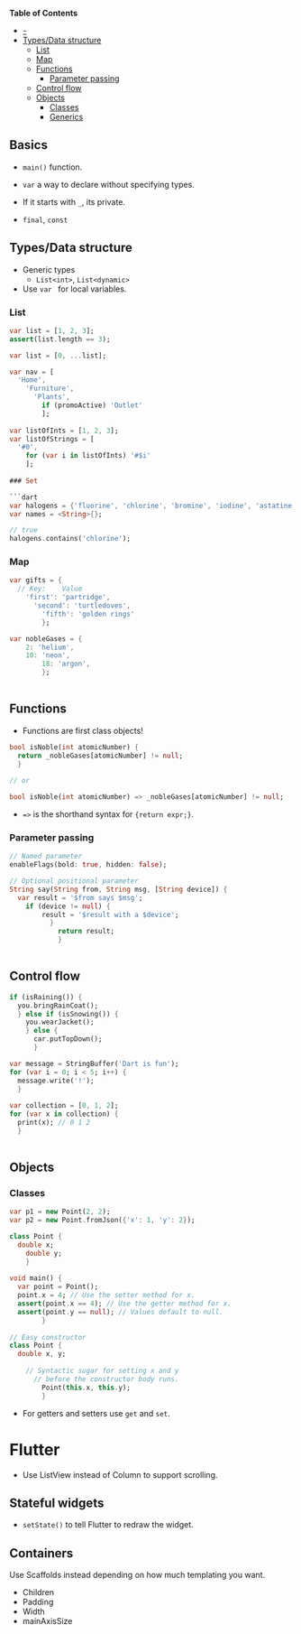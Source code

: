 <!-- markdown-toc start - Don't edit this section. Run M-x markdown-toc-refresh-toc -->
**Table of Contents**

- [-](#-)
- [Types/Data structure](#typesdata-structure)
    - [List](#list)
    - [Map](#map)
    - [Functions](#functions)
        - [Parameter passing](#parameter-passing)
    - [Control flow](#control-flow)
    - [Objects](#objects)
        - [Classes](#classes)
        - [Generics](#generics)

<!-- markdown-toc end -->

## Basics

- `main()` function.
- `var` a way to declare without specifying types.
- If it starts with `_`, its private.

- `final`, `const`

## Types/Data structure

- Generic types
  - `List<int>`, `List<dynamic>`
- Use `var ` for local variables.

### List

```dart
var list = [1, 2, 3];
assert(list.length == 3);

var list = [0, ...list];

var nav = [
  'Home',
    'Furniture',
	  'Plants',
	    if (promoActive) 'Outlet'
		];
		
var listOfInts = [1, 2, 3];
var listOfStrings = [
  '#0',
    for (var i in listOfInts) '#$i'
	];
	
### Set

```dart
var halogens = {'fluorine', 'chlorine', 'bromine', 'iodine', 'astatine'};
var names = <String>{};

// true
halogens.contains('chlorine');
```

### Map

```dart
var gifts = {
  // Key:    Value
    'first': 'partridge',
	  'second': 'turtledoves',
	    'fifth': 'golden rings'
		};

var nobleGases = {
	2: 'helium',
	10: 'neon',
		18: 'argon',
		};
			  
```

## Functions

- Functions are first class objects!

```dart
bool isNoble(int atomicNumber) {
  return _nobleGases[atomicNumber] != null;
  }
  
// or

bool isNoble(int atomicNumber) => _nobleGases[atomicNumber] != null;

```

- `=>` is the shorthand syntax for `{return expr;}`.

### Parameter passing

```dart
// Named parameter
enableFlags(bold: true, hidden: false);

// Optional positional parameter
String say(String from, String msg, [String device]) {
  var result = '$from says $msg';
    if (device != null) {
	    result = '$result with a $device';
		  }
		    return result;
			}
			
```

## Control flow

```dart
if (isRaining()) {
  you.bringRainCoat();
  } else if (isSnowing()) {
    you.wearJacket();
	} else {
	  car.putTopDown();
	  }

var message = StringBuffer('Dart is fun');
for (var i = 0; i < 5; i++) {
  message.write('!');
  }
  
var collection = [0, 1, 2];
for (var x in collection) {
  print(x); // 0 1 2
  }
  
```

## Objects

### Classes

```dart
var p1 = new Point(2, 2);
var p2 = new Point.fromJson({'x': 1, 'y': 2});

class Point {
  double x;
    double y;
	}
	
void main() {
  var point = Point();
  point.x = 4; // Use the setter method for x.
  assert(point.x == 4); // Use the getter method for x.
  assert(point.y == null); // Values default to null.
		}
		
// Easy constructor
class Point {
  double x, y;
  
    // Syntactic sugar for setting x and y
	  // before the constructor body runs.
	    Point(this.x, this.y);
		}
```

- For getters and setters use `get` and `set`.

# Flutter

- Use ListView instead of Column to support scrolling.

## Stateful widgets

- `setState()` to tell Flutter to redraw the widget.

## Containers

Use Scaffolds instead depending on how much templating you want.

- Children
- Padding
- Width
- mainAxisSize

